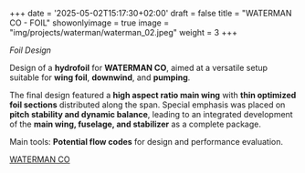 +++
date = '2025-05-02T15:17:30+02:00'
draft = false
title = "WATERMAN CO - FOIL"
showonlyimage = true
image = "img/projects/waterman/waterman_02.jpeg"
weight = 3
+++

*Foil Design*

<!--more-->

Design of a **hydrofoil** for **WATERMAN CO**, aimed at a versatile setup suitable for **wing foil**, **downwind**, and **pumping**.

The final design featured a **high aspect ratio main wing** with **thin optimized foil sections** distributed along the span. Special emphasis was placed on **pitch stability and dynamic balance**, leading to an integrated development of the **main wing, fuselage, and stabilizer** as a complete package.

Main tools: **Potential flow codes** for design and performance evaluation.

[WATERMAN CO](https://www.instagram.com/waterman_company/)
